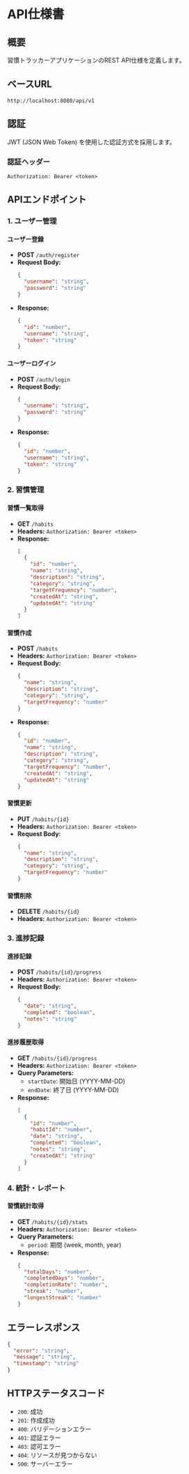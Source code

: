 # API仕様書

## 概要
習慣トラッカーアプリケーションのREST API仕様を定義します。

## ベースURL
```
http://localhost:8080/api/v1
```

## 認証
JWT (JSON Web Token) を使用した認証方式を採用します。

### 認証ヘッダー
```
Authorization: Bearer <token>
```

## APIエンドポイント

### 1. ユーザー管理

#### ユーザー登録
- **POST** `/auth/register`
- **Request Body:**
  ```json
  {
    "username": "string",
    "password": "string"
  }
  ```
- **Response:**
  ```json
  {
    "id": "number",
    "username": "string",
    "token": "string"
  }
  ```

#### ユーザーログイン
- **POST** `/auth/login`
- **Request Body:**
  ```json
  {
    "username": "string",
    "password": "string"
  }
  ```
- **Response:**
  ```json
  {
    "id": "number",
    "username": "string",
    "token": "string"
  }
  ```

### 2. 習慣管理

#### 習慣一覧取得
- **GET** `/habits`
- **Headers:** `Authorization: Bearer <token>`
- **Response:**
  ```json
  [
    {
      "id": "number",
      "name": "string",
      "description": "string",
      "category": "string",
      "targetFrequency": "number",
      "createdAt": "string",
      "updatedAt": "string"
    }
  ]
  ```

#### 習慣作成
- **POST** `/habits`
- **Headers:** `Authorization: Bearer <token>`
- **Request Body:**
  ```json
  {
    "name": "string",
    "description": "string",
    "category": "string",
    "targetFrequency": "number"
  }
  ```
- **Response:**
  ```json
  {
    "id": "number",
    "name": "string",
    "description": "string",
    "category": "string",
    "targetFrequency": "number",
    "createdAt": "string",
    "updatedAt": "string"
  }
  ```

#### 習慣更新
- **PUT** `/habits/{id}`
- **Headers:** `Authorization: Bearer <token>`
- **Request Body:**
  ```json
  {
    "name": "string",
    "description": "string",
    "category": "string",
    "targetFrequency": "number"
  }
  ```

#### 習慣削除
- **DELETE** `/habits/{id}`
- **Headers:** `Authorization: Bearer <token>`

### 3. 進捗記録

#### 進捗記録
- **POST** `/habits/{id}/progress`
- **Headers:** `Authorization: Bearer <token>`
- **Request Body:**
  ```json
  {
    "date": "string",
    "completed": "boolean",
    "notes": "string"
  }
  ```

#### 進捗履歴取得
- **GET** `/habits/{id}/progress`
- **Headers:** `Authorization: Bearer <token>`
- **Query Parameters:**
  - `startDate`: 開始日 (YYYY-MM-DD)
  - `endDate`: 終了日 (YYYY-MM-DD)
- **Response:**
  ```json
  [
    {
      "id": "number",
      "habitId": "number",
      "date": "string",
      "completed": "boolean",
      "notes": "string",
      "createdAt": "string"
    }
  ]
  ```

### 4. 統計・レポート

#### 習慣統計取得
- **GET** `/habits/{id}/stats`
- **Headers:** `Authorization: Bearer <token>`
- **Query Parameters:**
  - `period`: 期間 (week, month, year)
- **Response:**
  ```json
  {
    "totalDays": "number",
    "completedDays": "number",
    "completionRate": "number",
    "streak": "number",
    "longestStreak": "number"
  }
  ```

## エラーレスポンス
```json
{
  "error": "string",
  "message": "string",
  "timestamp": "string"
}
```

## HTTPステータスコード
- `200`: 成功
- `201`: 作成成功
- `400`: バリデーションエラー
- `401`: 認証エラー
- `403`: 認可エラー
- `404`: リソースが見つからない
- `500`: サーバーエラー
